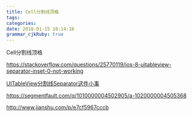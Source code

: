 ```yaml
---
title: Cell分割线顶格
tags:
categories: 
date: 2018-01-15 18:14:16
grammar_cjkRuby: true
---
```


Cell分割线顶格

https://stackoverflow.com/questions/25770119/ios-8-uitableview-separator-inset-0-not-working

[UITableView分割线Separator这件小事](http://www.jianshu.com/p/2e77d478f333)

https://segmentfault.com/q/1010000004502905/a-1020000004505368

http://www.jianshu.com/p/e7cf5967cccb
